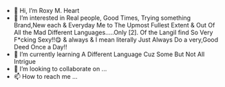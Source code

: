 - 👋 Hi, I’m Roxy M. Heart
- 👀 I’m interested in Real people, Good Times, Trying something Brand,New each & Everyday Me to The Upmost Fullest Extent & Out Of All the Mad Different Languages.....Only [2]. Of the LangiI find So Very F*cking Sexy!!😋 & always & I mean literally Just Always Do a very,Good Deed Once a Day!!
- 🌱 I’m currently learning A Different Language Cuz Some But Not All Intrigue
- 💞️ I’m looking to collaborate on ...
- 📫 How to reach me ...

<!---
ALWAYSBOSS/ALWAYSBOSS is a ✨ special ✨ repository because its `README.md` (this file) appears on your GitHub profile.
You can click the Preview link to take a look at your changes.
--->

